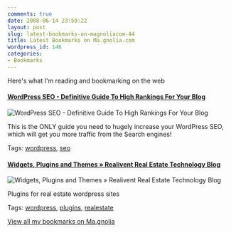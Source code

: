```yaml
---
comments: true
date: 2008-06-14 23:59:22
layout: post
slug: latest-bookmarks-on-magnoliacom-44
title: Latest Bookmarks on Ma.gnolia.com
wordpress_id: 146
categories:
- Bookmarks
---
```


Here's what I'm reading and bookmarking on the web

#### [WordPress SEO - Definitive Guide To High Rankings For Your Blog](http://yoast.com/articles/wordpress-seo/)

![WordPress SEO - Definitive Guide To High Rankings For Your Blog](http://ma.gnolia.com/bookmarks/stushasin/thumbnail/160)

This is the ONLY guide you need to hugely increase your WordPress SEO, which will get you more traffic from the Search engines!

Tags: [wordpress](http://ma.gnolia.com/people/ivanoats/tags/wordpress), [seo](http://ma.gnolia.com/people/ivanoats/tags/seo)

#### [Widgets, Plugins and Themes » Realivent Real Estate Technology Blog](http://realiventblog.com/widgets-and-plugins/)

![Widgets, Plugins and Themes » Realivent Real Estate Technology Blog](http://ma.gnolia.com/bookmarks/mahiscax/thumbnail/160)

Plugins for real estate wordpress sites

Tags: [wordpress](http://ma.gnolia.com/people/ivanoats/tags/wordpress), [plugins](http://ma.gnolia.com/people/ivanoats/tags/plugins), [realestate](http://ma.gnolia.com/people/ivanoats/tags/realestate)

[View all my bookmarks on Ma.gnolia](http://ma.gnolia.com/people/ivanoats/bookmarks)
